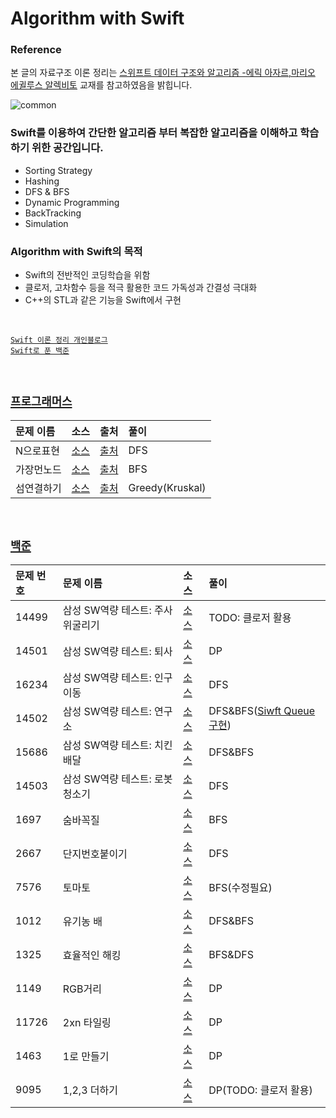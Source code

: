 # Algorithm with Swift

### Reference
본 글의 자료구조 이론 정리는 [스위프트 데이터 구조와 알고리즘 -에릭 아자르,마리오 에귈루스 알렉비토](https://m.search.naver.com/search.naver?where=m&sm=mtb_jum&query=스위프트+데이터+구조와+알고리즘#api=%3F_lp_type%3Dcm%26col_prs%3Dcsa%26format%3Dtext%26nqx_theme%3D%257B%2B%2522theme%2522%253A%257B%2522main%2522%253A%257B%2522name%2522%253A%2522book_info%2522%252C%2522os%2522%253A12167344%252C%2522pkid%2522%253A20000%257D%257D%2B%257D%26query%3D%25EC%258A%25A4%25EC%259C%2584%25ED%2594%2584%25ED%258A%25B8%2B%25EB%258D%25B0%25EC%259D%25B4%25ED%2584%25B0%2B%25EA%25B5%25AC%25EC%25A1%25B0%25EC%2599%2580%2B%25EC%2595%258C%25EA%25B3%25A0%25EB%25A6%25AC%25EC%25A6%2598%26sm%3Digr_brg%26tab%3Dinfo%26tab_prs%3Dcsa%26where%3Dbridge&_lp_type=cm) 교재를 참고하였음을 밝힙니다.

![common](https://user-images.githubusercontent.com/33486820/56867546-555af480-6a21-11e9-86b1-340ed8055cb0.jpeg)


### Swift를 이용하여 간단한 알고리즘 부터 복잡한 알고리즘을 이해하고 학습 하기 위한 공간입니다.

- Sorting Strategy
- Hashing
- DFS & BFS
- Dynamic Programming 
- BackTracking
- Simulation

### Algorithm with Swift의 목적  

- Swift의 전반적인 코딩학습을 위함
- 클로저, 고차함수 등을 적극 활용한 코드 가독성과 간결성 극대화
- C++의 STL과 같은 기능을 Swift에서 구현



<br>


[`Swift 이론 정리 개인블로그`](https://blog.naver.com/guyeongjun)<br>
[`Swift로 푼 백준`](https://github.com/gaki2745/Algorithm-with-Swift/tree/master/%EB%B0%B1%EC%A4%80)

</br>

## [`프로그래머스`](https://programmers.co.kr)  

|문제 이름|소스|출처|풀이|
|:---|:---|:---|:---|
|N으로표현|[소스](https://github.com/gaki2745/Algorithm-with-Swift/blob/master/프로그래머스/N으로표현/N으로표현/main.swift)|[출처](https://programmers.co.kr/learn/courses/30/lessons/42895)|DFS|
|가장먼노드|[소스](https://github.com/gaki2745/Algorithm-with-Swift/blob/master/프로그래머스/가장먼노드/가장먼노드/main.swift)|[출처](https://programmers.co.kr/learn/courses/30/lessons/49189)|BFS|
|섬연결하기|[소스](https://github.com/gaki2745/Algorithm-with-Swift/blob/master/프로그래머스/섬연결하기/섬연결하기/main.swift)|[출처](https://programmers.co.kr/learn/courses/30/lessons/42861)|Greedy(Kruskal)|

</br>

## [`백준`](https://www.acmicpc.net/)

|문제 번호|문제 이름|소스|풀이|
|:---|:---|:---|:---|
|14499|삼성 SW역량 테스트: 주사위굴리기|[소스](https://github.com/gaki2745/Algorithm-with-Swift/blob/master/백준/BaekJoon_14499_삼성_주사위굴리기/BaekJoon_14499_삼성_주사위굴리기/main.swift)|TODO: 클로저 활용|
|14501|삼성 SW역량 테스트: 퇴사|[소스](https://github.com/gaki2745/Algorithm-with-Swift/tree/master/백준/BaekJoon_14501_삼성_퇴사/BaekJoon_14501_삼성_퇴사)|DP|
|16234|삼성 SW역량 테스트: 인구이동|[소스](https://github.com/gaki2745/Algorithm-with-Swift/blob/master/백준/BaekJoon_삼성_16234/BaekJoon_삼성_16234/main.swift)|DFS|
|14502|삼성 SW역량 테스트: 연구소|[소스](https://github.com/gaki2745/Algorithm-with-Swift/blob/master/백준/DFS:BFS/BaekJoon_14502_삼성_연구소/BaekJoon_14502_삼성_연구소/main.swift)|DFS&BFS([Siwft Queue구현](https://github.com/gaki2745/Algorithm-with-Swift/blob/master/백준/DFS:BFS/BaekJoon_14502_삼성_연구소/BaekJoon_14502_삼성_연구소/Queue.swift))|
|15686|삼성 SW역량 테스트: 치킨배달|[소스](https://github.com/gaki2745/Algorithm-with-Swift/blob/master/백준/DFS:BFS/BaekJoon_15686_삼성_치킨배달/BaekJoon_15686_삼성_치킨배달/main.swift)|DFS&BFS|
|14503|삼성 SW역량 테스트: 로봇청소기|[소스](https://github.com/gaki2745/Algorithm-with-Swift/blob/master/백준/DFS:BFS/BeakJoon_14503_RoboticVacuum/BeakJoon_14503_RoboticVacuum/main.swift)|DFS|
|1697|숨바꼭질|[소스](https://github.com/gaki2745/Algorithm-with-Swift/blob/master/백준/DFS:BFS/BaekJoon_1697_숨바꼭질/BaekJoon_1697_숨바꼭질/main.swift)|BFS|
|2667|단지번호붙이기|[소스](https://github.com/gaki2745/Algorithm-with-Swift/blob/master/백준/DFS:BFS/BaekJoon_2667_단지번호붙이기/BaekJoon_2667_단지번호붙이기/main.swift)|DFS|
|7576|토마토|[소스](https://github.com/gaki2745/Algorithm-with-Swift/blob/master/백준/DFS:BFS/BaekJoon_7576_토마토/BaekJoon_7576_토마토/main.swift)|BFS(수정필요)|
|1012|유기농 배|[소스](https://github.com/gaki2745/Algorithm-with-Swift/blob/master/백준/DFS:BFS/BaekJoon_1012_유기농배추/BaekJoon_1012_유기농배추/main.swift)|DFS&BFS|
|1325|효율적인 해킹|[소스](https://github.com/gaki2745/Algorithm-with-Swift/blob/master/백준/DFS:BFS/BaekJoon_1325_효율적인해킹/BaekJoon_1325_효율적인해킹/main.swift)|BFS&DFS|
|1149|RGB거리|[소스](https://github.com/gaki2745/Algorithm-with-Swift/blob/master/백준/DynmicProgramming/BaekJoon_1149_DP_RGB거리/BaekJoon_1149_DP_RGB거리/main.swift)|DP|
|11726|2xn 타일링|[소스](https://github.com/gaki2745/Algorithm-with-Swift/blob/master/백준/DynmicProgramming/BaekJoon_11726_2xn타일링_DP/BaekJoon_11726_2xn타일링_DP/main.swift)|DP|
|1463|1로 만들기|[소스](https://github.com/gaki2745/Algorithm-with-Swift/blob/master/백준/DynmicProgramming/BaekJun_1463_dp_1로만들기/BaekJun_1463_dp_1로만들기/main.swift)|DP|
|9095|1,2,3 더하기|[소스](https://github.com/gaki2745/Algorithm-with-Swift/blob/master/백준/DynmicProgramming/BaekJun_9095_DP_1%2C2%2C3더하기/BaekJun_9095_DP_1%2C2%2C3더하기/main.swift)|DP(TODO: 클로저 활용)|







